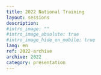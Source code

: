 ```yaml
---
title: 2022 National Training
layout: sessions
description:
#intro_image: ""
#intro_image_absolute: true
#intro_image_hide_on_mobile: true
lang: en
ref: 2022-archive
archive: 2022
category: presentation
---
```

